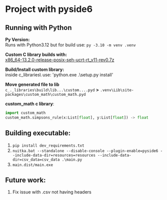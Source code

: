 # Project with pyside6


## Running with Python
**Py Version:**<br>
Runs with Python3.12 but for build use: `py -3.10 -m venv .venv`

**Custom C library builds with:**<br>
[x86_64-13.2.0-release-posix-seh-ucrt-rt_v11-rev0.7z](https://github.com/niXman/mingw-builds-binaries/releases)

**Build/Install custom library:**<br>
inside c_libraries\ use: 'python.exe .\setup.py install'

**Move generated file to lib**<br>
`c_._libraries\build\lib...\custom....pyd` **>** `.venv\Lib\site-packages\custom_math\custom_math.pyd`

**custom_math c library**:<br>
```python
import custom_math
custom_math.simpsons_rule(x:List[float], y:List[float]) -> float
```

## Building executable:
1. `pip install dev_requirements.txt`
2. `nuitka.bat --standalone --disable-console --plugin-enable=pyside6 --include-data-dir=resources=resources --include-data-dir=csv_data=csv_data .\main.py`
3. `main.dist/main.exe`

## Future work:
1. Fix issue with .csv not having headers

